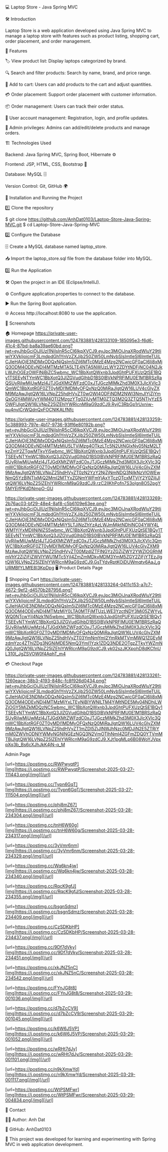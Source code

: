 💻 Laptop Store - Java Spring MVC

🛠 Introduction

Laptop Store is a web application developed using Java Spring MVC to manage a laptop store with features such as product listing, shopping cart, order placement, and order management.

🚀 Features

🏷 View product list: Display laptops categorized by brand.

🔍 Search and filter products: Search by name, brand, and price range.

🛒 Add to cart: Users can add products to the cart and adjust quantities.

💳 Order placement: Support order placement with customer information.

📦 Order management: Users can track their order status.

👤 User account management: Registration, login, and profile updates.

🔑 Admin privileges: Admins can add/edit/delete products and manage orders.

🏗 Technologies Used

Backend: Java Spring MVC, Spring Boot, Hibernate ⚙️

Frontend: JSP, HTML, CSS, Bootstrap 🎨

Database: MySQL 🗄

Version Control: Git, GitHub 🌍

📌 Installation and Running the Project

1️⃣ Clone the repository

$ git clone https://github.com/AnhDat0103/Laptop-Store-Java-Spring-MVC.git
$ cd Laptop-Store-Java-Spring-MVC

2️⃣ Configure the Database

🗄 Create a MySQL database named laptop_store.

📥 Import the laptop_store.sql file from the database folder into MySQL.

3️⃣ Run the Application

🛠 Open the project in an IDE (Eclipse/IntelliJ).

⚙️ Configure application.properties to connect to the database.

▶️ Run the Spring Boot application.

🌐 Access http://localhost:8080 to use the application.

📸 Screenshots

🏠 Homepage
https://private-user-images.githubusercontent.com/124783881/428133109-185095e3-f6d6-41c4-87bd-ba8a39ae60bd.png?jwt=eyJhbGciOiJIUzI1NiIsInR5cCI6IkpXVCJ9.eyJpc3MiOiJnaXRodWIuY29tIiwiYXVkIjoicmF3LmdpdGh1YnVzZXJjb250ZW50LmNvbSIsImtleSI6ImtleTUiLCJleHAiOjE3NDMxODQxNjQsIm5iZiI6MTc0MzE4Mzg2NCwicGF0aCI6Ii8xMjQ3ODM4ODEvNDI4MTMzMTA5LTE4NTA5NWUzLWY2ZDYtNDFjNC04N2JkLWJhOGEzOWFlNjBiZC5wbmc_WC1BbXotQWxnb3JpdGhtPUFXUzQtSE1BQy1TSEEyNTYmWC1BbXotQ3JlZGVudGlhbD1BS0lBVkNPRFlMU0E1M1BRSzRaQSUyRjIwMjUwMzI4JTJGdXMtZWFzdC0xJTJGczMlMkZhd3M0X3JlcXVlc3QmWC1BbXotRGF0ZT0yMDI1MDMyOFQxNzQ0MjRaJlgtQW16LUV4cGlyZXM9MzAwJlgtQW16LVNpZ25hdHVyZT0wOWI4ODFiNDM2NWI3NmJlYjZjYmQxOGY4MWUyYWM4OTI2MzgzYTg0ZjUyMTM0ZTQ3M2Q3ZTQ5NTIyYzE5OWFlJlgtQW16LVNpZ25lZEhlYWRlcnM9aG9zdCJ9.RyjC3RbGp1rUxniw-pu4nyICrWQdnQxFOCNlKALfNfc

https://private-user-images.githubusercontent.com/124783881/428133259-5c388993-797e-4b17-9736-93ff6e80192b.png?jwt=eyJhbGciOiJIUzI1NiIsInR5cCI6IkpXVCJ9.eyJpc3MiOiJnaXRodWIuY29tIiwiYXVkIjoicmF3LmdpdGh1YnVzZXJjb250ZW50LmNvbSIsImtleSI6ImtleTUiLCJleHAiOjE3NDMxODQxNjQsIm5iZiI6MTc0MzE4Mzg2NCwicGF0aCI6Ii8xMjQ3ODM4ODEvNDI4MTMzMjU5LTVjMzg4OTkzLTc5N2UtNGIxNy05NzM2LTkzZmY2ZTgwMTkyYi5wbmc_WC1BbXotQWxnb3JpdGhtPUFXUzQtSE1BQy1TSEEyNTYmWC1BbXotQ3JlZGVudGlhbD1BS0lBVkNPRFlMU0E1M1BRSzRaQSUyRjIwMjUwMzI4JTJGdXMtZWFzdC0xJTJGczMlMkZhd3M0X3JlcXVlc3QmWC1BbXotRGF0ZT0yMDI1MDMyOFQxNzQ0MjRaJlgtQW16LUV4cGlyZXM9MzAwJlgtQW16LVNpZ25hdHVyZT0zN2YzY2NjZjNmNDQ3NjlkNzVlOWEwNmQ5YzBlNTIxMjQ2MmI2MTYxZGNmYWFmYjAxYTczOTcxMTVjY2Y0ZjliJlgtQW16LVNpZ25lZEhlYWRlcnM9aG9zdCJ9.rzC2IlKhPofn7S3oIgn8O52pgY5MYEjfPKdDNmpO-GU

https://private-user-images.githubusercontent.com/124783881/428133269-2b76ac03-bf29-48e4-8af8-c5b6109e63ee.png?jwt=eyJhbGciOiJIUzI1NiIsInR5cCI6IkpXVCJ9.eyJpc3MiOiJnaXRodWIuY29tIiwiYXVkIjoicmF3LmdpdGh1YnVzZXJjb250ZW50LmNvbSIsImtleSI6ImtleTUiLCJleHAiOjE3NDMxODQxNjQsIm5iZiI6MTc0MzE4Mzg2NCwicGF0aCI6Ii8xMjQ3ODM4ODEvNDI4MTMzMjY5LTJiNzZhYzAzLWJmMjktNDhlNC04YWY4LWM1YjYxMDllNjNlZS5wbmc_WC1BbXotQWxnb3JpdGhtPUFXUzQtSE1BQy1TSEEyNTYmWC1BbXotQ3JlZGVudGlhbD1BS0lBVkNPRFlMU0E1M1BRSzRaQSUyRjIwMjUwMzI4JTJGdXMtZWFzdC0xJTJGczMlMkZhd3M0X3JlcXVlc3QmWC1BbXotRGF0ZT0yMDI1MDMyOFQxNzQ0MjRaJlgtQW16LUV4cGlyZXM9MzAwJlgtQW16LVNpZ25hdHVyZT00MzdlZTFlNGYzZGZjZWY2YWZlOGRhMmVhY2ZiZjFiZWVlYWU1MTc5YjI4ZmZmMDkyMDM3YmM5ZGY2ZjFjYTEzJlgtQW16LVNpZ25lZEhlYWRlcnM9aG9zdCJ9.GsTYdvRptKOiDUWmqtv6AaJ_gURMBfYLMfE8I3KpDpg
🖥 Product Details Page

🛒 Shopping Cart
https://private-user-images.githubusercontent.com/124783881/428133264-0411c153-a7c7-4672-9ef2-d4570b287956.png?jwt=eyJhbGciOiJIUzI1NiIsInR5cCI6IkpXVCJ9.eyJpc3MiOiJnaXRodWIuY29tIiwiYXVkIjoicmF3LmdpdGh1YnVzZXJjb250ZW50LmNvbSIsImtleSI6ImtleTUiLCJleHAiOjE3NDMxODQxNjQsIm5iZiI6MTc0MzE4Mzg2NCwicGF0aCI6Ii8xMjQ3ODM4ODEvNDI4MTMzMjY0LTA0MTFjMTUzLWE3YzctNDY3Mi05ZWYyLWQ0NTcwYjI4Nzk1Ni5wbmc_WC1BbXotQWxnb3JpdGhtPUFXUzQtSE1BQy1TSEEyNTYmWC1BbXotQ3JlZGVudGlhbD1BS0lBVkNPRFlMU0E1M1BRSzRaQSUyRjIwMjUwMzI4JTJGdXMtZWFzdC0xJTJGczMlMkZhd3M0X3JlcXVlc3QmWC1BbXotRGF0ZT0yMDI1MDMyOFQxNzQ0MjRaJlgtQW16LUV4cGlyZXM9MzAwJlgtQW16LVNpZ25hdHVyZT03YmNmYmI2YmRkMTVmMWQ1ZGEyMzdmYzc4ZThlZDg3NGNiMDE5NmQ3YmI1Yzk1ZDQ3NDE2OTgzZTkyYWZmNjQ0JlgtQW16LVNpZ25lZEhlYWRlcnM9aG9zdCJ9.yk02szJKXpohD8dKCfnUL310I_JgZSVOW0f4AphT_m4

💳 Checkout Page

https://private-user-images.githubusercontent.com/124783881/428133261-1260eace-38b3-4193-848c-fc8f926d0434.png?jwt=eyJhbGciOiJIUzI1NiIsInR5cCI6IkpXVCJ9.eyJpc3MiOiJnaXRodWIuY29tIiwiYXVkIjoicmF3LmdpdGh1YnVzZXJjb250ZW50LmNvbSIsImtleSI6ImtleTUiLCJleHAiOjE3NDMxODQxNjQsIm5iZiI6MTc0MzE4Mzg2NCwicGF0aCI6Ii8xMjQ3ODM4ODEvNDI4MTMzMjYxLTEyNjBlYWNlLTM4YjMtNDE5My04NDhjLWZjOGY5MjZkMDQzNC5wbmc_WC1BbXotQWxnb3JpdGhtPUFXUzQtSE1BQy1TSEEyNTYmWC1BbXotQ3JlZGVudGlhbD1BS0lBVkNPRFlMU0E1M1BRSzRaQSUyRjIwMjUwMzI4JTJGdXMtZWFzdC0xJTJGczMlMkZhd3M0X3JlcXVlc3QmWC1BbXotRGF0ZT0yMDI1MDMyOFQxNzQ0MjRaJlgtQW16LUV4cGlyZXM9MzAwJlgtQW16LVNpZ25hdHVyZT1mZDI5ZjJlNWJhNzc0MDJiN2E5ZTRiYmM0ZWVhODNlYWMyNGNlNGEzNGQ3N2VmOTlhNmI4ZGFmZDQ0YTVmMTBjJlgtQW16LVNpZ25lZEhlYWRlcnM9aG9zdCJ9.XJt1pgMLp6B08WoYJVpxpXq3b_Bs6cXJhJkK4jN-q_M

Admin Page

[url=https://postimg.cc/RWPwyqtP][img]https://i.postimg.cc/RWPwyqtP/Screenshot-2025-03-27-111443.png[/img][/url]

[url=https://postimg.cc/Typn6GqT][img]https://i.postimg.cc/Typn6GqT/Screenshot-2025-03-27-111504.png[/img][/url]

[url=https://postimg.cc/phj8mZ67][img]https://i.postimg.cc/phj8mZ67/Screenshot-2025-03-28-234304.png[/img][/url]

[url=https://postimg.cc/tnH6W60g][img]https://i.postimg.cc/tnH6W60g/Screenshot-2025-03-28-234317.png[/img][/url]

[url=https://postimg.cc/3yVmr6nm][img]https://i.postimg.cc/3yVmr6nm/Screenshot-2025-03-28-234329.png[/img][/url]

[url=https://postimg.cc/Wq6kn4jw][img]https://i.postimg.cc/Wq6kn4jw/Screenshot-2025-03-28-234340.png[/img][/url]

[url=https://postimg.cc/RqcK9gfJ][img]https://i.postimg.cc/RqcK9gfJ/Screenshot-2025-03-28-234355.png[/img][/url]

[url=https://postimg.cc/bsgnSdmz][img]https://i.postimg.cc/bsgnSdmz/Screenshot-2025-03-28-234409.png[/img][/url]

[url=https://postimg.cc/CzSDKbHP][img]https://i.postimg.cc/CzSDKbHP/Screenshot-2025-03-28-234437.png[/img][/url]

[url=https://postimg.cc/9Df7dVky][img]https://i.postimg.cc/9Df7dVky/Screenshot-2025-03-28-234451.png[/img][/url]

[url=https://postimg.cc/xkJNZ5nC][img]https://i.postimg.cc/xkJNZ5nC/Screenshot-2025-03-28-234542.png[/img][/url]

[url=https://postimg.cc/FYnJG8t8][img]https://i.postimg.cc/FYnJG8t8/Screenshot-2025-03-29-001036.png[/img][/url]

[url=https://postimg.cc/d7bZcCV9][img]https://i.postimg.cc/d7bZcCV9/Screenshot-2025-03-29-001045.png[/img][/url]

[url=https://postimg.cc/k6W6J5VP][img]https://i.postimg.cc/k6W6J5VP/Screenshot-2025-03-29-001052.png[/img][/url]

[url=https://postimg.cc/wRHt7dJy][img]https://i.postimg.cc/wRHt7dJy/Screenshot-2025-03-29-001101.png[/img][/url]

[url=https://postimg.cc/n9kXmwYd][img]https://i.postimg.cc/n9kXmwYd/Screenshot-2025-03-29-001117.png[/img][/url]

[url=https://postimg.cc/WtPSMFwr][img]https://i.postimg.cc/WtPSMFwr/Screenshot-2025-03-29-004834.png[/img][/url]


📩 Contact

👨‍💻 Author: Anh Dat

🐙 GitHub: AnhDat0103

📢 This project was developed for learning and experimenting with Spring MVC in web application development.

